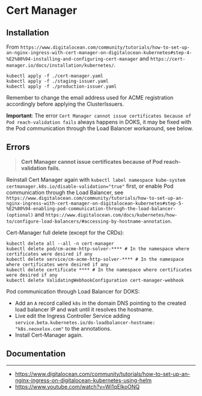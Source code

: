 # Cert Manager

## Installation

From `https://www.digitalocean.com/community/tutorials/how-to-set-up-an-nginx-ingress-with-cert-manager-on-digitalocean-kubernetes#step-4-%E2%80%94-installing-and-configuring-cert-manager` and `https://cert-manager.io/docs/installation/kubernetes/`.

```
kubectl apply -f ./cert-manager.yaml
kubectl apply -f ./staging-issuer.yaml
kubectl apply -f ./production-issuer.yaml
```

Remember to change the email address used for ACME registration accordingly before applying the ClusterIssuers.

**Important**: The error `Cert Manager cannot issue certificates because of Pod reach-validation fails` always happens in DOKS, it may be fixed with the Pod communication through the Load Balancer workaround, see below.

## Errors

> **Cert Manager cannot issue certificates because of Pod reach-validation fails.**

Reinstall Cert Manager again with `kubectl label namespace kube-system certmanager.k8s.io/disable-validation="true"` first, or enable Pod communication through the Load Balancer, see `https://www.digitalocean.com/community/tutorials/how-to-set-up-an-nginx-ingress-with-cert-manager-on-digitalocean-kubernetes#step-5-%E2%80%94-enabling-pod-communication-through-the-load-balancer-(optional)` and `https://www.digitalocean.com/docs/kubernetes/how-to/configure-load-balancers/#accessing-by-hostname-annotation`.

Cert-Manager full delete (except for the CRDs):

```
kubectl delete all --all -n cert-manager
kubectl delete pod/cm-acme-http-solver-**** # In the namespace where certificates were desired if any
kubectl delete service/cm-acme-http-solver-**** # In the namespace where certificates were desired if any
kubectl delete certificate **** # In the namespace where certificates were desired if any
kubectl delete ValidatingWebhookConfiguration cert-manager-webhook
```

Pod communication through Load Balancer for DOKS:

- Add an `A` record called `k8s` in the domain DNS pointing to the created load balancer IP and wait until it resolves the hostname.
- Live edit the Ingress Controller Service adding `service.beta.kubernetes.io/do-loadbalancer-hostname: "k8s.neoxelox.com"` to the annotations.
- Install Cert-Manager again.

## Documentation

---

- https://www.digitalocean.com/community/tutorials/how-to-set-up-an-nginx-ingress-on-digitalocean-kubernetes-using-helm
- https://www.youtube.com/watch?v=Wi1qEIkoONQ
